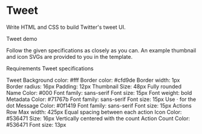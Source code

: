 # Tweet

Write HTML and CSS to build Twitter's tweet UI.

Tweet demo

Follow the given specifications as closely as you can. An example thumbnail and icon SVGs are provided to you in the template.

Requirements
Tweet specifications

Tweet
Background color: #fff
Border color: #cfd9de
Border width: 1px
Border radius: 16px
Padding: 12px
Thumbnail
Size: 48px
Fully rounded
Name
Color: #000
Font family: sans-serif
Font size: 15px
Font weight: bold
Metadata
Color: #71767b
Font family: sans-serif
Font size: 15px
Use &middot; for the dot
Message
Color: #0f1419
Font family: sans-serif
Font size: 15px
Actions Row
Max width: 425px
Equal spacing between each action
Icon
Color: #536471
Size: 16px
Vertically centered with the count
Action Count
Color: #536471
Font size: 13px
